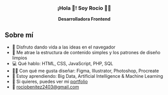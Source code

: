 <p align="center" width="300">
   <h3 align="center">¡Hola 👋! Soy Rocío 👩‍💻</h3>
</p>
<p align="center"><strong>Desarrolladora Frontend</strong><br /></p>


Sobre mí
--------
- 🧠 Disfruto dando vida a las ideas en el navegador
- 🎨 Me atrae la estructura de contenido simples y los patrones de diseño limpios
- 💻 Qué hablo: HTML, CSS, JavaScript, PHP, SQL
- ✍🏻 Con qué me gusta diseñar: Figma, Illustrator, Photoshop, Procreate
- 🌱 Estoy aprendiendo: Big Data, Artificial Intelligence & Machine Learning
- 💎 Si quieres, puedes ver mi [portfolio](https://portfolio-rociobenitez.vercel.app/)
- 📩 rociobenitez2403@gmail.com

